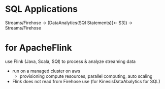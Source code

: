 # SQL Applications
Streams/Firehose -> (DataAnalytics(SQl Statements)[<- S3]) -> Streams/Firehose

# for ApacheFlink
use Flink (Java, Scala, SQl) to process & analyze streaming data
- run on a managed cluster on aws
  - provisioning compute resources, parallel computing, auto scaling
- Flink does not read from Firehose use (for KinesisDataAbalytics for SQL)